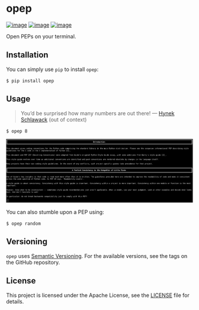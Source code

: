 # opep

[![image](https://img.shields.io/pypi/v/opep.svg)](https://pypi.org/project/opep/) [![image](https://img.shields.io/pypi/pyversions/opep.svg)](https://pypi.org/project/opep/) [![image](https://img.shields.io/badge/code%20style-black-000000.svg)](https://github.com/ambv/black)

Open PEPs on your terminal.

## Installation

You can simply use `pip` to install `opep`:

```
$ pip install opep
```

## Usage

> You’d be surprised how many numbers are out there! — [Hynek Schlawack](https://twitter.com/hynek/status/704236819651624960) (out of context)

```
$ opep 8
```

![image](https://raw.githubusercontent.com/vinayak-mehta/opep/master/opep.png)

You can also stumble upon a PEP using:

```
$ opep random
```

## Versioning

`opep` uses [Semantic Versioning](https://semver.org/). For the available versions, see the tags on the GitHub repository.

## License

This project is licensed under the Apache License, see the [LICENSE](https://github.com/vinayak-mehta/opep/blob/master/LICENSE) file for details.
